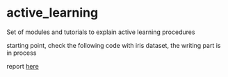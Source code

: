 # active_learning
Set of modules and tutorials to explain active learning procedures

starting point, check the following code with iris dataset, the writing part is in process

report [here](https://williamamartinez.github.io/active_learning/blob/master/tutorial.html)
